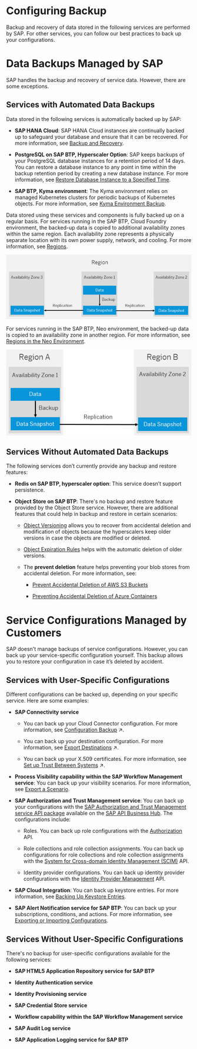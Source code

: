 <!-- loio7821fcf6f0cc487799fb6b75e8d0e0f7 -->

# Configuring Backup

Backup and recovery of data stored in the following services are performed by SAP. For other services, you can follow our best practices to back up your configurations.

 <a name="loio7821fcf6f0cc487799fb6b75e8d0e0f7 loio6c1e071845dd4db2829b413a05154a7c__loio6c1e071845dd4db2829b413a05154a7c"/>

<!-- loio6c1e071845dd4db2829b413a05154a7c -->

# Data Backups Managed by SAP

SAP handles the backup and recovery of service data. However, there are some exceptions.



<a name="loio7821fcf6f0cc487799fb6b75e8d0e0f7 loio6c1e071845dd4db2829b413a05154a7c__section_wg4_p1m_r4b"/>

## Services with Automated Data Backups

Data stored in the following services is automatically backed up by SAP:

-   **SAP HANA Cloud**: SAP HANA Cloud instances are continually backed up to safeguard your database and ensure that it can be recovered. For more information, see [Backup and Recovery](https://help.sap.com/viewer/db19c7071e5f4101837e23f06e576495/2020_04_QRC/en-US/89d71f01daca4ecaaa069d6a060167f5.html).

-   **PostgreSQL on SAP BTP, Hyperscaler Option**: SAP keeps backups of your PostgreSQL database instances for a retention period of 14 days. You can restore a database instance to any point in time within the backup retention period by creating a new database instance. For more information, see [Restore Database Instance to a Specified Time](https://help.sap.com/viewer/b3fe3621fa4a4ed28d7bbe3d6d88f036/Cloud/en-US/724c9112ed5a48c59c8e88f17290550d.html).

-   **SAP BTP, Kyma environment**: The Kyma environment relies on managed Kubernetes clusters for periodic backups of Kubernetes objects. For more information, see [Kyma Environment Backup](https://help.sap.com/viewer/65de2977205c403bbc107264b8eccf4b/Cloud/en-US/ab959cfbd07b46af97aecfd6577bfb10.html).


Data stored using these services and components is fully backed up on a regular basis. For services running in the SAP BTP, Cloud Foundry environment, the backed-up data is copied to additional availability zones within the same region. Each availability zone represents a physically separate location with its own power supply, network, and cooling. For more information, see [Regions](https://help.sap.com/viewer/65de2977205c403bbc107264b8eccf4b/Cloud/en-US/350356d1dc314d3199dca15bd2ab9b0e.html).

![](../images/Data_copied_to_additional_AZs_in_a_region_6198557.png)

For services running in the SAP BTP, Neo environment, the backed-up data is copied to an availability zone in another region. For more information, see [Regions in the Neo Environment](https://help.sap.com/viewer/ea72206b834e4ace9cd834feed6c0e09/Cloud/en-US/21c30a4e491544fc927ecf3a5857c54e.html).

![](../images/Data_copied_to_a_secondary_AZ_449d088.png)



<a name="loio7821fcf6f0cc487799fb6b75e8d0e0f7 loio6c1e071845dd4db2829b413a05154a7c__section_dbc_r1m_r4b"/>

## Services Without Automated Data Backups

The following services don’t currently provide any backup and restore features:

-   **Redis on SAP BTP, hyperscaler option**: This service doesn’t support persistence.

-   **Object Store on SAP BTP**: There's no backup and restore feature provided by the Object Store service. However, there are additional features that could help in backup and restore in certain scenarios:
    -   [Object Versioning](https://help.sap.com/viewer/2ee77ef7ea4648f9ab2c54ee3aef0a29/Cloud/en-US/787fbe77f4eb46e0ae9a6222d57ba50e.html) allows you to recover from accidental deletion and modification of objects because the hyperscalers keep older versions in case the objects are modified or deleted.

    -   [Object Expiration Rules](https://help.sap.com/viewer/2ee77ef7ea4648f9ab2c54ee3aef0a29/Cloud/en-US/52e2c18af86c45e2b1495cd594602304.html) helps with the automatic deletion of older versions.

    -   The **prevent deletion** feature helps preventing your blob stores from accidental deletion. For more information, see:

        -   [Prevent Accidental Deletion of AWS S3 Buckets](https://help.sap.com/viewer/2ee77ef7ea4648f9ab2c54ee3aef0a29/Cloud/en-US/8c3c66da50364e0bafb994f4c4b57042.html)

        -   [Preventing Accidental Deletion of Azure Containers](https://help.sap.com/viewer/2ee77ef7ea4648f9ab2c54ee3aef0a29/Cloud/en-US/67e5ba7dae7749c88483b8a3fe395eff.html)


 <a name="loio7821fcf6f0cc487799fb6b75e8d0e0f7 loio9de0caa8abe34f4897e5b727868019c0__loio9de0caa8abe34f4897e5b727868019c0"/>

<!-- loio9de0caa8abe34f4897e5b727868019c0 -->

# Service Configurations Managed by Customers

SAP doesn't manage backups of service configurations. However, you can back up your service-specific configuration yourself. This backup allows you to restore your configuration in case it’s deleted by accident.



<a name="loio7821fcf6f0cc487799fb6b75e8d0e0f7 loio9de0caa8abe34f4897e5b727868019c0__section_u5q_mbm_r4b"/>

## Services with User-Specific Configurations

Different configurations can be backed up, depending on your specific service. Here are some examples:

-   **SAP Connectivity service**

    -   You can back up your Cloud Connector configuration. For more information, see [Configuration Backup](https://help.sap.com/viewer/b865ed651e414196b39f8922db2122c7/Cloud/en-US/abd1ba7cb0dd484aa24f0f6bed29f3fa.html "You can backup and restore your Cloud Connector configuration.") :arrow_upper_right:.

    -   You can back up your destination configuration. For more information, see [Export Destinations](https://help.sap.com/viewer/cca91383641e40ffbe03bdc78f00f681/Cloud/en-US/707b49e752df4741bf678bc27523af7a.html "Export destinations from the Destinations editor in the SAP BTP cockpit to backup or reuse a destination configuration.") :arrow_upper_right:.

    -   You can back up your X.509 certificates. For more information, see [Set up Trust Between Systems](https://help.sap.com/viewer/cca91383641e40ffbe03bdc78f00f681/Cloud/en-US/82dbecae3454493782d16a79e30f1a6d.html "Download and configure X.509 certificates as a prerequisite for user propagation from the Cloud Foundry environment.") :arrow_upper_right:.

-   **Process Visibility capability within the SAP Workflow Management service**: You can back up your visibility scenarios. For more information, see [Export a Scenario](https://help.sap.com/viewer/62fd39fa3eae4046b23dba285e84bfd4/Cloud/en-US/27f76c0dd1534ca0980706f7d72d86a1.html).

-   **SAP Authorization and Trust Management service**: You can back up your configurations with the [SAP Authorization and Trust Management service API package](https://api.sap.com/package/authtrustmgmnt?section=Artifacts) available on the [SAP API Business Hub](https://api.sap.com/). The configurations include:

    -   Roles. You can back up role configurations with the [Authorization](https://api.sap.com/api/AuthorizationAPI/overview) API.

    -   Role collections and role collection assignments. You can back up configurations for role collections and role collection assignments with the [System for Cross-domain Identity Management \(SCIM\)](https://api.sap.com/api/PlatformAPI/resource) API.

    -   Identity provider configurations. You can back up identity provider configurations with the [Identity Provider Management](https://api.sap.com/api/TrustConfigurationAPI/overview) API.

-   **SAP Cloud Integration**: You can back up keystore entries. For more information, see [Backing Up Keystore Entries](https://help.sap.com/viewer/368c481cd6954bdfa5d0435479fd4eaf/Cloud/en-US/b8e03b7f25264dea8f6cec4a8316d634.html).

-   **SAP Alert Notification service for SAP BTP**: You can back up your subscriptions, conditions, and actions. For more information, see [Exporting or Importing Configurations](https://help.sap.com/viewer/5967a369d4b74f7a9c2b91f5df8e6ab6/Cloud/en-US/771da5b383ee4722afc4eb1f58aa4648.html).




<a name="loio7821fcf6f0cc487799fb6b75e8d0e0f7 loio9de0caa8abe34f4897e5b727868019c0__section_h4l_4bm_r4b"/>

## Services Without User-Specific Configurations

There's no backup for user-specific configurations available for the following services:

-   **SAP HTML5 Application Repository service for SAP BTP**

-   **Identity Authentication service**

-   **Identity Provisioning service**

-   **SAP Credential Store service**

-   **Workflow capability within the SAP Workflow Management service**

-   **SAP Audit Log service**

-   **SAP Application Logging service for SAP BTP**


